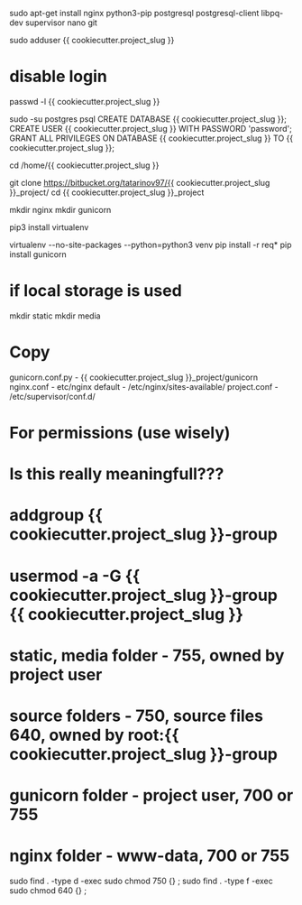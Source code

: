 sudo apt-get install nginx python3-pip postgresql postgresql-client libpq-dev supervisor nano git

sudo adduser {{ cookiecutter.project_slug }}
# disable login
passwd -l {{ cookiecutter.project_slug }}

sudo -su postgres psql 
CREATE DATABASE {{ cookiecutter.project_slug }};
CREATE USER {{ cookiecutter.project_slug }} WITH PASSWORD 'password';
GRANT ALL PRIVILEGES ON DATABASE {{ cookiecutter.project_slug }} TO {{ cookiecutter.project_slug }};

cd /home/{{ cookiecutter.project_slug }}

git clone https://bitbucket.org/tatarinov97/{{ cookiecutter.project_slug }}_project/
cd {{ cookiecutter.project_slug }}_project

mkdir nginx
mkdir gunicorn

pip3 install virtualenv

virtualenv --no-site-packages --python=python3 venv
pip install -r req*
pip install gunicorn

# if local storage is used
mkdir static
mkdir media

# Copy
gunicorn.conf.py - {{ cookiecutter.project_slug }}_project/gunicorn
nginx.conf - etc/nginx
default - /etc/nginx/sites-available/
project.conf - /etc/supervisor/conf.d/

# For permissions (use wisely)
# Is this really meaningfull???
#
# addgroup {{ cookiecutter.project_slug }}-group
# usermod -a -G {{ cookiecutter.project_slug }}-group {{ cookiecutter.project_slug }}
# static, media folder - 755, owned by project user
# source folders - 750, source files 640, owned by root:{{ cookiecutter.project_slug }}-group
# gunicorn folder - project user, 700 or 755
# nginx folder - www-data, 700 or 755

sudo find . -type d -exec sudo chmod 750 {} \;
sudo find . -type f -exec sudo chmod 640 {} \;
